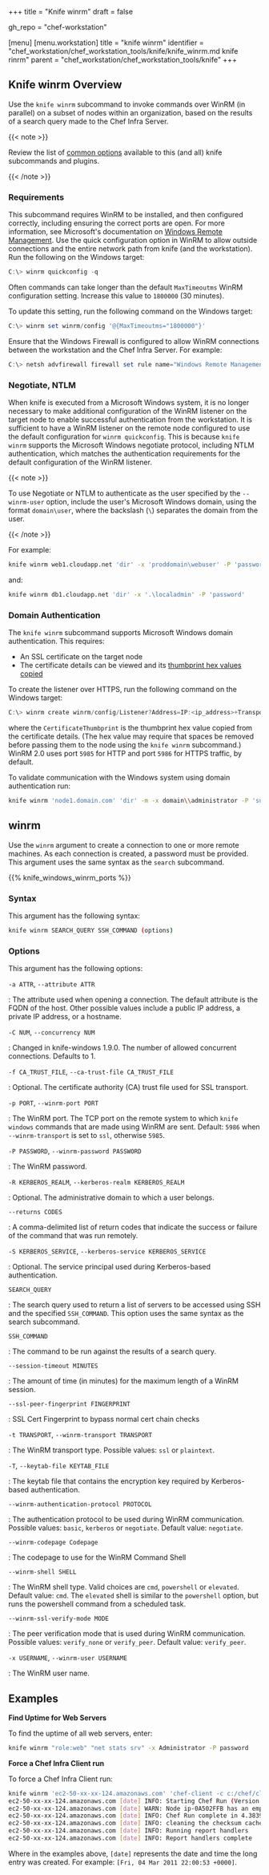 +++
title = "Knife winrm"
draft = false

gh_repo = "chef-workstation"

[menu]
  [menu.workstation]
    title = "knife winrm"
    identifier = "chef_workstation/chef_workstation_tools/knife/knife_winrm.md knife rinrm"
    parent = "chef_workstation/chef_workstation_tools/knife"
+++

## Knife winrm Overview

Use the `knife winrm` subcommand to invoke commands over WinRM (in parallel) on a subset of nodes within an organization, based on the results of a search query made to the Chef Infra Server.

{{< note >}}

Review the list of [common options](/workstation/knife_options/) available to this (and all) knife subcommands and plugins.

{{< /note >}}

### Requirements

This subcommand requires WinRM to be installed, and then configured correctly, including ensuring the correct ports are open. For more information, see Microsoft's documentation on [Windows Remote Management](https://docs.microsoft.com/en-us/windows/desktop/WinRM/installation-and-configuration-for-windows-remote-management).
Use the quick configuration option in WinRM to allow outside connections and the entire network path from knife (and the workstation). Run the following on the Windows target:

```powershell
C:\> winrm quickconfig -q
```

Often commands can take longer than the default `MaxTimeoutms` WinRM configuration setting. Increase this value to `1800000` (30 minutes).

To update this setting, run the following command on the Windows target:

```powershell
C:\> winrm set winrm/config '@{MaxTimeoutms="1800000"}'
```

Ensure that the Windows Firewall is configured to allow WinRM
connections between the workstation and the Chef Infra Server. For example:

```powershell
C:\> netsh advfirewall firewall set rule name="Windows Remote Management (HTTP-In)" profile=public protocol=tcp localport=5985 remoteip=localsubnet new remoteip=any
```

### Negotiate, NTLM

When knife is executed from a Microsoft Windows system, it is no longer necessary to make additional configuration of the WinRM listener on the target node to enable successful authentication from the workstation. It is sufficient to have a WinRM listener on the remote node configured to use the default configuration for `winrm quickconfig`. This is because `knife winrm` supports the Microsoft Windows negotiate protocol, including NTLM authentication, which matches the authentication requirements for the default configuration of the WinRM listener.

{{< note >}}

To use Negotiate or NTLM to authenticate as the user specified by the `--winrm-user` option, include the user's Microsoft Windows domain, using the format `domain\user`, where the backslash (`\`) separates the domain from the user.

{{< /note >}}

For example:

``` bash
knife winrm web1.cloudapp.net 'dir' -x 'proddomain\webuser' -P 'password'
```

and:

``` bash
knife winrm db1.cloudapp.net 'dir' -x '.\localadmin' -P 'password'
```

### Domain Authentication

The `knife winrm` subcommand supports Microsoft Windows domain authentication. This requires:

- An SSL certificate on the target node
- The certificate details can be viewed and its [thumbprint hex values copied](https://docs.microsoft.com/en-us/dotnet/framework/wcf/feature-details/how-to-view-certificates-with-the-mmc-snap-in)

To create the listener over HTTPS, run the following command on the Windows target:

```powershell
C:\> winrm create winrm/config/Listener?Address=IP:<ip_address>+Transport=HTTPS @{Hostname="<fqdn>";CertificateThumbprint="<hexidecimal_thumbprint_value>"}
```

where the `CertificateThumbprint` is the thumbprint hex value copied from the certificate details. (The hex value may require that spaces be removed before passing them to the node using the `knife winrm` subcommand.) WinRM 2.0 uses port `5985` for HTTP and port `5986` for HTTPS traffic, by default.

To validate communication with the Windows system using domain authentication run:

``` bash
knife winrm 'node1.domain.com' 'dir' -m -x domain\\administrator -P 'super_secret_password' -p 5986
```

## winrm

Use the `winrm` argument to create a connection to one or more remote machines. As each connection is created, a password must be provided. This argument uses the same syntax as the `search` subcommand.

{{% knife_windows_winrm_ports %}}

### Syntax

This argument has the following syntax:

``` bash
knife winrm SEARCH_QUERY SSH_COMMAND (options)
```

### Options

This argument has the following options:

`-a ATTR`, `--attribute ATTR`

: The attribute used when opening a connection. The default attribute is the FQDN of the host. Other possible values include a public IP address, a private IP address, or a hostname.

`-C NUM`, `--concurrency NUM`

: Changed in knife-windows 1.9.0. The number of allowed concurrent connections. Defaults to 1.

`-f CA_TRUST_FILE`, `--ca-trust-file CA_TRUST_FILE`

: Optional. The certificate authority (CA) trust file used for SSL transport.

`-p PORT`, `--winrm-port PORT`

: The WinRM port. The TCP port on the remote system to which `knife windows` commands that are made using WinRM are sent. Default: `5986` when `--winrm-transport` is set to `ssl`, otherwise `5985`.

`-P PASSWORD`, `--winrm-password PASSWORD`

: The WinRM password.

`-R KERBEROS_REALM`, `--kerberos-realm KERBEROS_REALM`

: Optional. The administrative domain to which a user belongs.

`--returns CODES`

: A comma-delimited list of return codes that indicate the success or failure of the command that was run remotely.

`-S KERBEROS_SERVICE`, `--kerberos-service KERBEROS_SERVICE`

: Optional. The service principal used during Kerberos-based authentication.

`SEARCH_QUERY`

: The search query used to return a list of servers to be accessed using SSH and the specified `SSH_COMMAND`. This option uses the same syntax as the search subcommand.

`SSH_COMMAND`

: The command to be run against the results of a search query.

`--session-timeout MINUTES`

: The amount of time (in minutes) for the maximum length of a WinRM session.

`--ssl-peer-fingerprint FINGERPRINT`

: SSL Cert Fingerprint to bypass normal cert chain checks

`-t TRANSPORT`, `--winrm-transport TRANSPORT`

: The WinRM transport type. Possible values: `ssl` or `plaintext`.

`-T`, `--keytab-file KEYTAB_FILE`

: The keytab file that contains the encryption key required by Kerberos-based authentication.

`--winrm-authentication-protocol PROTOCOL`

: The authentication protocol to be used during WinRM communication. Possible values: `basic`, `kerberos` or `negotiate`. Default value: `negotiate`.

`--winrm-codepage Codepage`

: The codepage to use for the WinRM Command Shell

`--winrm-shell SHELL`

: The WinRM shell type. Valid choices are `cmd`, `powershell` or `elevated`. Default value: `cmd`. The `elevated` shell is similar to the `powershell` option, but runs the powershell command from a scheduled task.

`--winrm-ssl-verify-mode MODE`

: The peer verification mode that is used during WinRM communication. Possible values: `verify_none` or `verify_peer`. Default value: `verify_peer`.

`-x USERNAME`, `--winrm-user USERNAME`

: The WinRM user name.

## Examples

**Find Uptime for Web Servers**

To find the uptime of all web servers, enter:

``` bash
knife winrm "role:web" "net stats srv" -x Administrator -P password
```

**Force a Chef Infra Client run**

To force a Chef Infra Client run:

``` bash
knife winrm 'ec2-50-xx-xx-124.amazonaws.com' 'chef-client -c c:/chef/client.rb' -m -x admin -P 'password'
ec2-50-xx-xx-124.amazonaws.com [date] INFO: Starting Chef Run (Version 0.9.12)
ec2-50-xx-xx-124.amazonaws.com [date] WARN: Node ip-0A502FFB has an empty run list.
ec2-50-xx-xx-124.amazonaws.com [date] INFO: Chef Run complete in 4.383966 seconds
ec2-50-xx-xx-124.amazonaws.com [date] INFO: cleaning the checksum cache
ec2-50-xx-xx-124.amazonaws.com [date] INFO: Running report handlers
ec2-50-xx-xx-124.amazonaws.com [date] INFO: Report handlers complete
```

Where in the examples above, `[date]` represents the date and time the long entry was created. For example:
`[Fri, 04 Mar 2011 22:00:53 +0000]`.
